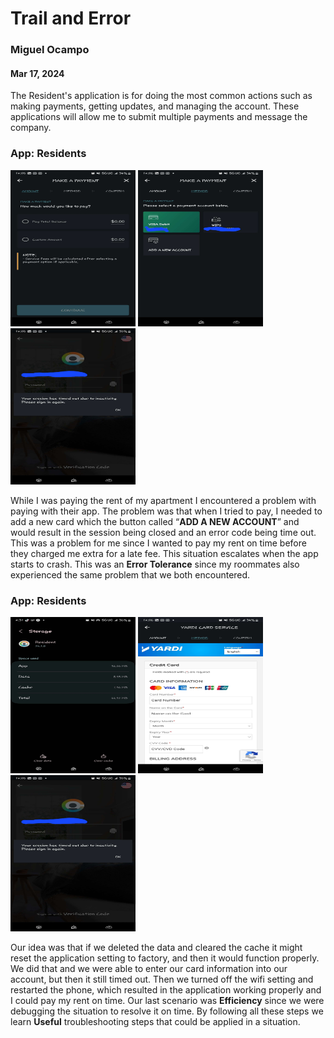 # Trail and Error
### Miguel Ocampo
#### Mar 17, 2024

The Resident's application is for doing the most common actions such as making payments, getting updates, and managing the account. These applications will allow me to submit multiple payments and message the company.
### App: Residents 

<img src="https://raw.githubusercontent.com/ChicoState/ux-personal-portfolio-Miguel9088/master/j01/photo/2.jpg" alt="Image 1" width="200" height="250">
<img src="https://raw.githubusercontent.com/ChicoState/ux-personal-portfolio-Miguel9088/master/j01/photo/3.jpg" alt="Image 2" width="200" height="250">
<img src="https://raw.githubusercontent.com/ChicoState/ux-personal-portfolio-Miguel9088/master/j01/photo/1.jpg" alt="Image 3" width="200" height="250">


While I was paying the rent of my apartment I encountered a problem with paying with their app. The problem was that when I tried to pay, I needed to add a new card which the button called “**ADD A NEW ACCOUNT**” and would result in the session being closed and an error code being time out. This was a problem for me since I wanted to pay my rent on time before they charged me extra for a late fee. This situation escalates when the app starts to crash. This was an **Error Tolerance** since my roommates also experienced the same problem that we both encountered. 

### App: Residents 

<img src="https://raw.githubusercontent.com/ChicoState/ux-personal-portfolio-Miguel9088/master/j01/photo/5.jpg" alt="Image 1" width="200" height="250">
<img src="https://raw.githubusercontent.com/ChicoState/ux-personal-portfolio-Miguel9088/master/j01/photo/4.jpg" alt="Image 2" width="200" height="250">
<img src="https://raw.githubusercontent.com/ChicoState/ux-personal-portfolio-Miguel9088/master/j01/photo/1.jpg" alt="Image 3" width="200" height="250">



Our idea was that if we deleted the data and cleared the cache it might reset the application setting to factory, and then it would function properly. We did that and we were able to enter our card information into our account, but then it still timed out. Then we turned off the wifi setting and restarted the phone, which resulted in the application working properly and I could pay my rent on time. Our last scenario was **Efficiency** since we were debugging the situation to resolve it on time. By following all these steps we learn **Useful** troubleshooting steps that could be applied in a situation.
